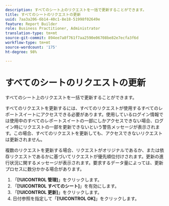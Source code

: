 ```yaml
---
description: すべてのシート上のリクエストを一括で更新することができます。
title: すべてのシートのリクエストの更新
uuid: 7aa3a206-6b14-40c1-8e18-51998f02649e
feature: Report Builder
role: Business Practitioner, Administrator
translation-type: tm+mt
source-git-commit: 894ee7a8f761f7aa2590e06708be82e7ecfa3f6d
workflow-type: tm+mt
source-wordcount: '175'
ht-degree: 98%

---
```



# すべてのシートのリクエストの更新

すべてのシート上のリクエストを一括で更新することができます。

すべてのリクエストを更新するには、すべてのリクエストが使用するすべてのレポートスイートにアクセスできる必要があります。使用しているログイン情報では使用中のすべてのレポートスイートの一部にしかアクセスできない場合、ログイン時にリクエストの一部を更新できないという警告メッセージが表示されます。この場合、すべてのリクエストを更新しても、アクセスできないリクエストは更新されません。

複数のリクエストを更新する場合、リクエストがオリジナルであるか、または依存リクエストであるかに基づいてリクエストが優先順位付けされます。更新の進行状況に関するメッセージが表示されます。要求するデータ量によっては、更新プロセスに数分かかる場合があります。

1. 「**[!UICONTROL 管理]**」をクリックします。
1. 「**[!UICONTROL すべてのシート]**」を有効にします。
1. 「**[!UICONTROL 更新]**」をクリックします。
1. 日付参照を指定して「**[!UICONTROL OK]**」をクリックします。
